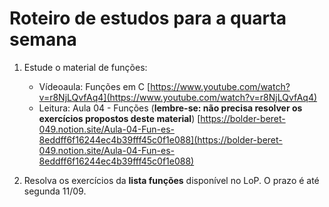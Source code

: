 # Roteiro de estudos para a quarta semana

1. Estude o material de funções:
    - Vídeoaula: Funções em C
        [https://www.youtube.com/watch?v=r8NjLQvfAq4](https://www.youtube.com/watch?v=r8NjLQvfAq4)
    - Leitura: Aula 04 - Funções (**lembre-se: não precisa resolver os exercícios propostos deste material**)
        [https://bolder-beret-049.notion.site/Aula-04-Fun-es-8eddff6f16244ec4b39fff45c0f1e088](https://bolder-beret-049.notion.site/Aula-04-Fun-es-8eddff6f16244ec4b39fff45c0f1e088)

2. Resolva os exercícios da **lista funções** disponível no LoP. O prazo é até segunda 11/09.